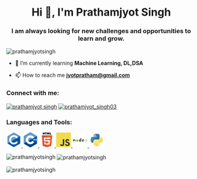 <h1 align="center">Hi 👋, I'm Prathamjyot Singh</h1>
<h3 align="center">I am always looking for new challenges and opportunities to learn and grow.</h3>

<p align="left"> <img src="https://komarev.com/ghpvc/?username=prathamjyotsingh&label=Profile%20views&color=0e75b6&style=flat" alt="prathamjyotsingh" /> </p>

- 🌱 I’m currently learning **Machine Learning, DL,DSA**

- 📫 How to reach me **jyotpratham@gmail.com**

<h3 align="left">Connect with me:</h3>
<p align="left">
<a href="https://linkedin.com/in/prathamjyot singh" target="blank"><img align="center" src="https://raw.githubusercontent.com/rahuldkjain/github-profile-readme-generator/master/src/images/icons/Social/linked-in-alt.svg" alt="prathamjyot singh" height="30" width="40" /></a>
<a href="https://instagram.com/prathamjyot_singh03" target="blank"><img align="center" src="https://raw.githubusercontent.com/rahuldkjain/github-profile-readme-generator/master/src/images/icons/Social/instagram.svg" alt="prathamjyot_singh03" height="30" width="40" /></a>
</p>

<h3 align="left">Languages and Tools:</h3>
<p align="left"> <a href="https://www.cprogramming.com/" target="_blank" rel="noreferrer"> <img src="https://raw.githubusercontent.com/devicons/devicon/master/icons/c/c-original.svg" alt="c" width="40" height="40"/> </a> <a href="https://www.w3schools.com/cpp/" target="_blank" rel="noreferrer"> <img src="https://raw.githubusercontent.com/devicons/devicon/master/icons/cplusplus/cplusplus-original.svg" alt="cplusplus" width="40" height="40"/> </a> <a href="https://www.w3.org/html/" target="_blank" rel="noreferrer"> <img src="https://raw.githubusercontent.com/devicons/devicon/master/icons/html5/html5-original-wordmark.svg" alt="html5" width="40" height="40"/> </a> <a href="https://developer.mozilla.org/en-US/docs/Web/JavaScript" target="_blank" rel="noreferrer"> <img src="https://raw.githubusercontent.com/devicons/devicon/master/icons/javascript/javascript-original.svg" alt="javascript" width="40" height="40"/> </a> <a href="https://nodejs.org" target="_blank" rel="noreferrer"> <img src="https://raw.githubusercontent.com/devicons/devicon/master/icons/nodejs/nodejs-original-wordmark.svg" alt="nodejs" width="40" height="40"/> </a> <a href="https://www.python.org" target="_blank" rel="noreferrer"> <img src="https://raw.githubusercontent.com/devicons/devicon/master/icons/python/python-original.svg" alt="python" width="40" height="40"/> </a> </p>

<p><img align="left" src="https://github-readme-stats.vercel.app/api/top-langs?username=prathamjyotsingh&show_icons=true&locale=en&layout=compact" alt="prathamjyotsingh" /></p>

<p>&nbsp;<img align="center" src="https://github-readme-stats.vercel.app/api?username=prathamjyotsingh&show_icons=true&locale=en" alt="prathamjyotsingh" /></p>

<p><img align="center" src="https://github-readme-streak-stats.herokuapp.com/?user=prathamjyotsingh&" alt="prathamjyotsingh" /></p>
